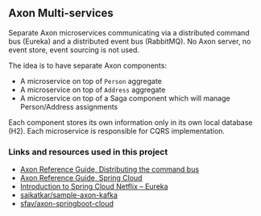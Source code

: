 Axon Multi-services
---

Separate Axon microservices communicating via a distributed command bus (Eureka) and a distributed event bus (RabbitMQ).
No Axon server, no event store, event sourcing is not used.

The idea is to have separate Axon components:

- A microservice on top of `Person` aggregate
- A microservice on top of `Address` aggregate
- A microservice on top of a Saga component which will manage Person/Address assignments

Each component stores its own information only in its own local database (H2).
Each microservice is responsible for CQRS implementation.


### Links and resources used in this project

- [Axon Reference Guide, Distributing the command bus](https://docs.axoniq.io/reference-guide/configuring-infrastructure-components/command-processing/command-dispatching#distributing-the-command-bus)
- [Axon Reference Guide, Spring Cloud](https://docs.axoniq.io/reference-guide/extensions/spring-cloud)
- [Introduction to Spring Cloud Netflix – Eureka](https://www.baeldung.com/spring-cloud-netflix-eureka)
- [saikatkar/sample-axon-kafka](https://github.com/saikatkar/sample-axon-kafka)
- [sfav/axon-springboot-cloud](https://github.com/sfav/axon-springboot-cloud)